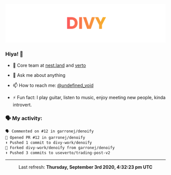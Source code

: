 
![](https://github.com/divy-work/divy-work/raw/master/assets/divy.png)

### Hiya! 👋

- 🔭 Core team at [nest.land](https://github.com/nestdotland/nest.land) and [verto](https://github.com/useverto/verto)

- 💬 Ask me about anything

- 📫 How to reach me: [@undefined_void](https://instagram.com/divy.exe)

- ⚡ Fun fact: I play guitar, listen to music, enjoy meeting new people, kinda introvert.

### 🗣 My activity:

```
🗣 Commented on #12 in garronej/denoify
💪 Opened PR #12 in garronej/denoify
⬆️ Pushed 1 commit to divy-work/denoify
🍴 Forked divy-work/denoify from garronej/denoify
⬆️ Pushed 3 commits to useverto/trading-post-v2
```

------------
<p align="center">Last refresh: <b>Thursday, September 3rd 2020, 4:32:23 pm UTC</b></p>

